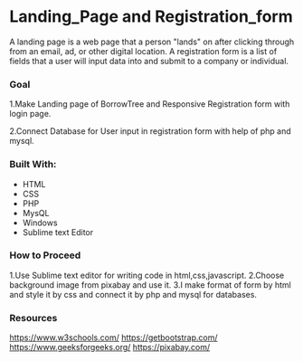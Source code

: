 # Landing_Page and Registration_form
A landing page is a web page that a person "lands" on after clicking through from an email, ad, or other digital location. 
A registration form is a list of fields that a user will input data into and submit to a company or individual.

### Goal
1.Make Landing page of BorrowTree and Responsive Registration form with login page.

2.Connect Database for User input in registration form with help of php and mysql.

### Built With:
* HTML
* CSS
* PHP
* MysQL
* Windows
* Sublime text Editor
### How to Proceed
1.Use Sublime text editor for writing code in html,css,javascript.
2.Choose background image from pixabay and use it.
3.I make format of form by html and style it by css and connect it by php and mysql for databases.








### Resources
https://www.w3schools.com/
https://getbootstrap.com/
https://www.geeksforgeeks.org/
https://pixabay.com/